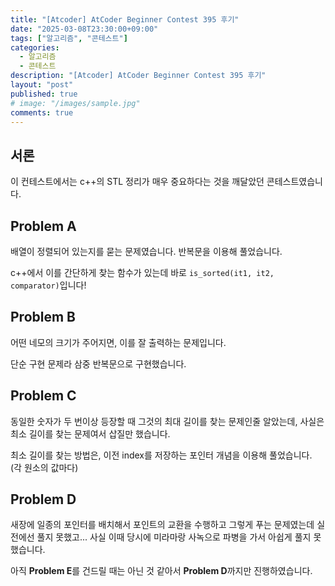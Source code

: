 ```yaml
---
title: "[Atcoder] AtCoder Beginner Contest 395 후기"
date: "2025-03-08T23:30:00+09:00"
tags: ["알고리즘", "콘테스트"]
categories:
  - 알고리즘
  - 콘테스트
description: "[Atcoder] AtCoder Beginner Contest 395 후기"
layout: "post"
published: true
# image: "/images/sample.jpg"
comments: true
---
```


## 서론
이 컨테스트에서는 c++의 STL 정리가 매우 중요하다는 것을 깨달았던 콘테스트였습니다.

## Problem A
배열이 정렬되어 있는지를 묻는 문제였습니다. 반복문을 이용해 풀었습니다.

c++에서 이를 간단하게 찾는 함수가 있는데 바로 `is_sorted(it1, it2, comparator)`입니다!

## Problem B
어떤 네모의 크기가 주어지면, 이를 잘 출력하는 문제입니다.

단순 구현 문제라 삼중 반복문으로 구현했습니다.

## Problem C
동일한 숫자가 두 번이상 등장할 때 그것의 최대 길이를 찾는 문제인줄 알았는데, 사실은 최소 길이를 찾는 문제여서 삽질만 했습니다.

최소 길이를 찾는 방법은, 이전 index를 저장하는 포인터 개념을 이용해 풀었습니다. (각 원소의 값마다)

## Problem D
새장에 일종의 포인터를 배치해서 포인트의 교환을 수행하고 그렇게 푸는 문제였는데 실전에선 풀지 못했고... 사실 이때 당시에 미라마랑 사녹으로 파병을 가서 아쉽게 풀지 못했습니다.

아직 **Problem E**를 건드릴 때는 아닌 것 같아서 **Problem D**까지만 진행하였습니다.
